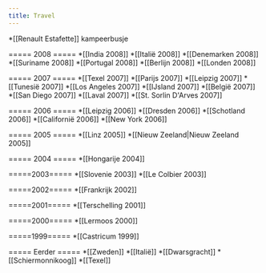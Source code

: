 ```yaml
---
title: Travel
---
```

*[[Renault Estafette]] kampeerbusje

===== 2008 =====
*[[India 2008]]
*[[Italië 2008]]
*[[Denemarken 2008]]
*[[Suriname 2008]]
*[[Portugal 2008]]
*[[Berlijn 2008]]
*[[Londen 2008]]

===== 2007 =====
*[[Texel 2007]]
*[[Parijs 2007]]
*[[Leipzig 2007]]
*[[Tunesië 2007]]
*[[Los Angeles 2007]]
*[[IJsland 2007]]
*[[België 2007]]
*[[San Diego 2007]]
*[[Laval 2007]]
*[[St. Sorlin D'Arves 2007]]

===== 2006 =====
*[[Leipzig 2006]]
*[[Dresden 2006]]
*[[Schotland 2006]]
*[[Californië 2006]]
*[[New York 2006]]


===== 2005 =====
*[[Linz 2005]]
*[[Nieuw Zeeland|Nieuw Zeeland 2005]]

===== 2004 =====
*[[Hongarije 2004]]

=====2003=====
*[[Slovenie 2003]]
*[[Le Colbier 2003]]

=====2002=====
*[[Frankrijk 2002]]

=====2001=====
*[[Terschelling 2001]]

=====2000=====
*[[Lermoos 2000]]

=====1999=====
*[[Castricum 1999]]


===== Eerder =====
*[[Zweden]]
*[[Italië]]
*[[Dwarsgracht]]
*[[Schiermonnikoog]]
*[[Texel]]
